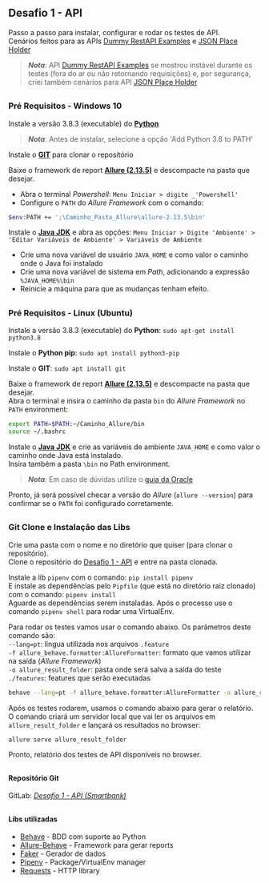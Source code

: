 ## Desafio 1 - API
Passo a passo para instalar, configurar e rodar os testes de API.\
Cenários feitos para as APIs [Dummy RestAPI Examples](http://dummy.restapiexample.com/) e [JSON Place Holder](https://jsonplaceholder.typicode.com/posts/)

>**_Nota_**: API [Dummy RestAPI Examples](http://dummy.restapiexample.com/) se mostrou instável durante os testes (fora do ar ou não retornando requisições) 
>e, por segurança, criei também cenários para API [JSON Place Holder](https://jsonplaceholder.typicode.com/posts/)

##
### Pré Requisitos - Windows 10

Instale a versão 3.8.3 (executable) do [**Python**](https://www.python.org/downloads/release/python-383/)
>**_Nota_**: Antes de instalar, selecione a opção 'Add Python 3.8 to PATH'

Instale o [**GIT**](https://git-scm.com/download/win) para clonar o repositório

Baixe o framework de report [**Allure (2.13.5)**](https://github.com/allure-framework/allure2/releases) e descompacte na pasta que desejar.
 - Abra o terminal _Powershell_: ``Menu Iniciar > digite _'Powershell'``
 - Configure o ``PATH`` do _Allure Framework_ com o comando: 
````bash
$env:PATH += ';\Caminho_Pasta_Allure\allure-2.13.5\bin'
````

Instale o [**Java JDK**](https://www.java.com/pt_BR/download/) e abra as opções: ``Menu Iniciar > Digite 'Ambiente' > 
'Editar Variáveis de Ambiente' > Variáveis de Ambiente``

- Crie uma nova variável de usuário ``JAVA_HOME`` e como valor o caminho onde o Java foi instalado
- Crie uma nova variável de sistema em _Path_, adicionando a expressão ``%JAVA_HOME%\bin``
- Reinicie a máquina para que as mudanças tenham efeito.

##
### Pré Requisitos - Linux (Ubuntu)
Instale a versão 3.8.3 (executable) do **Python**: ``sudo apt-get install python3.8``

Instale o **Python pip**: ``sudo apt install python3-pip``

Instale o **GIT**: ``sudo apt install git``

Baixe o framework de report [**Allure (2.13.5)**](https://github.com/allure-framework/allure2/releases) e descompacte na pasta que desejar.\
Abra o terminal e insira o caminho da pasta ``bin`` do _Allure Framework_ no ``PATH`` environment: 
````bash 
export PATH=$PATH:~/Caminho_Allure/bin
source ~/.bashrc
````

Instale o [**Java JDK**](https://www.java.com/pt_BR/download/) e crie as variáveis de ambiente ``JAVA_HOME`` e como valor o caminho onde Java está instalado.\
Insira também a pasta ``\bin`` no Path environment.
> _**Nota**_: Em caso de dúvidas utilize o [guia da Oracle](https://www.java.com/pt_BR/download/help/path.xml)  


Pronto, já será possível checar a versão do _Allure_ (``allure --version``) para confirmar se o ``PATH`` foi 
configurado corretamente.

##
### Git Clone e Instalação das Libs

Crie uma pasta com o nome e no diretório que quiser (para clonar o repositório).\
Clone o repositório do [Desafio 1 - API](https://gitlab.com/Coutinho_W/desafio-smartbank_webservice_api) e entre na pasta clonada.

Instale a lib ``pipenv`` com o comando: ``pip install pipenv``\
E instale as dependências pelo ``Pipfile`` (que está no diretório raiz clonado) com o comando: ``pipenv install``\
Aguarde as dependências serem instaladas. Após o processo use o comando ``pipenv shell`` para rodar uma VirtualEnv.

Para rodar os testes vamos usar o comando abaixo. 
Os parâmetros deste comando são:\
``--lang=pt``: língua utilizada nos arquivos ``.feature``\
``-f allure_behave.formatter:AllureFormatter``: formato que vamos utilizar na saída (_Allure Framework_)\
``-o allure_result_folder``: pasta onde será salva a saída do teste\
``./features``: features que serão executadas
       
````bash
behave --lang=pt -f allure_behave.formatter:AllureFormatter -o allure_result_folder ./features
````
 
Após os testes rodarem, usamos o comando abaixo para gerar o relatório.
O comando criará um servidor local que vai ler os arquivos em ``allure_result_folder`` e lançará os resultados no browser:
````bash
allure serve allure_result_folder
````

Pronto, relatório dos testes de API disponíveis no browser.
##
#### Repositório Git

GitLab: [*Desafio 1 - API (Smartbank)*](https://gitlab.com/Coutinho_W/desafio-smartbank_webservice_api) 

##
#### Libs utilizadas

* [Behave](https://pypi.org/project/behave/#description) - BDD com suporte ao Python
* [Allure-Behave](https://pypi.org/project/allure-behave/#description) - Framework para gerar reports
* [Faker](https://pypi.org/project/Faker/#description) - Gerador de dados
* [Pipenv](https://pypi.org/project/pipenv/#description) - Package/VirtualEnv manager 
* [Requests](https://pypi.org/project/requests/#description) - HTTP library

